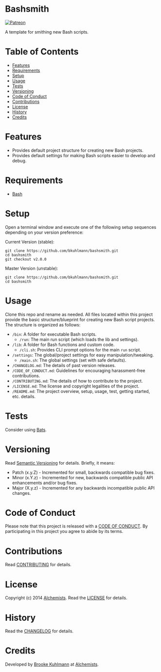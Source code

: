 # Bashsmith

[![Patreon](https://img.shields.io/badge/patreon-donate-brightgreen.svg)](https://www.patreon.com/bkuhlmann)

A template for smithing new Bash scripts.

<!-- Tocer[start]: Auto-generated, don't remove. -->

# Table of Contents

- [Features](#features)
- [Requirements](#requirements)
- [Setup](#setup)
- [Usage](#usage)
- [Tests](#tests)
- [Versioning](#versioning)
- [Code of Conduct](#code-of-conduct)
- [Contributions](#contributions)
- [License](#license)
- [History](#history)
- [Credits](#credits)

<!-- Tocer[finish]: Auto-generated, don't remove. -->

# Features

- Provides default project structure for creating new Bash projects.
- Provides default settings for making Bash scripts easier to develop and debug.

# Requirements

- [Bash](https://www.gnu.org/software/bash)

# Setup

Open a terminal window and execute one of the following setup sequences depending on your version
preference:

Current Version (stable):

    git clone https://github.com/bkuhlmann/bashsmith.git
    cd bashsmith
    git checkout v2.0.0

Master Version (unstable):

    git clone https://github.com/bkuhlmann/bashsmith.git
    cd bashsmith

# Usage

Clone this repo and rename as needed. All files located within this project provide the basic structure/blueprint for
creating new Bash script projects. The structure is organized as follows:

- `/bin`: A folder for executable Bash scripts.
  - `/run`: The main run script (which loads the lib and settings).
- `/lib`: A folder for Bash functions and custom code.
  - `/cli.sh`: Provides CLI prompt options for the main `run` script.
- `/settings`: The global/project settings for easy manipulation/tweaking.
  - `/main.sh`: The global settings (set with safe defaults).
- `/CHANGELOG.md`: The details of past version releases.
- `/CODE_OF_CONDUCT.md`: Guidelines for encouraging harassment-free contributions.
- `/CONTRIBUTING.md`: The details of how to contribute to the project.
- `/LICENSE.md`: The license and copyright legalities of the project.
- `/README.md`: The project overview, setup, usage, test, getting started, etc. details.

# Tests

Consider using [Bats](https://github.com/sstephenson/bats).

# Versioning

Read [Semantic Versioning](http://semver.org) for details. Briefly, it means:

- Patch (x.y.Z) - Incremented for small, backwards compatible bug fixes.
- Minor (x.Y.z) - Incremented for new, backwards compatible public API enhancements and/or bug fixes.
- Major (X.y.z) - Incremented for any backwards incompatible public API changes.

# Code of Conduct

Please note that this project is released with a [CODE OF CONDUCT](CODE_OF_CONDUCT.md). By
participating in this project you agree to abide by its terms.

# Contributions

Read [CONTRIBUTING](CONTRIBUTING.md) for details.

# License

Copyright (c) 2014 [Alchemists](https://www.alchemists.io).
Read the [LICENSE](LICENSE.md) for details.

# History

Read the [CHANGELOG](CHANGELOG.md) for details.

# Credits

Developed by [Brooke Kuhlmann](https://www.alchemists.io) at
[Alchemists](https://www.alchemists.io).
